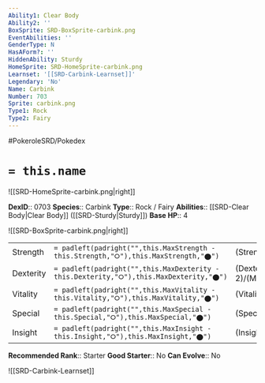 ```yaml
---
Ability1: Clear Body
Ability2: ''
BoxSprite: SRD-BoxSprite-carbink.png
EventAbilities: ''
GenderType: N
HasAForm?: ''
HiddenAbility: Sturdy
HomeSprite: SRD-HomeSprite-carbink.png
Learnset: '[[SRD-Carbink-Learnset]]'
Legendary: 'No'
Name: Carbink
Number: 703
Sprite: carbink.png
Type1: Rock
Type2: Fairy
---
```


#PokeroleSRD/Pokedex

# `= this.name`

![[SRD-HomeSprite-carbink.png|right]]

**DexID**:: 0703
**Species**:: Carbink
**Type**:: Rock / Fairy
**Abilities**:: [[SRD-Clear Body|Clear Body]] ([[SRD-Sturdy|Sturdy]])
**Base HP**:: 4

![[SRD-BoxSprite-carbink.png|right]]

|           |                                                                                        |                                          |
| --------- | -------------------------------------------------------------------------------------- | ---------------------------------------- |
| Strength  | `= padleft(padright("",this.MaxStrength - this.Strength,"⭘"),this.MaxStrength,"⬤")`    | (Strength::2)/(MaxStrength::4)   |
| Dexterity | `= padleft(padright("",this.MaxDexterity - this.Dexterity,"⭘"),this.MaxDexterity,"⬤")` | (Dexterity:: 2)/(MaxDexterity::4) |
| Vitality  | `= padleft(padright("",this.MaxVitality - this.Vitality,"⭘"),this.MaxVitality,"⬤")`    | (Vitality::3)/(MaxVitality::7)   |
| Special   | `= padleft(padright("",this.MaxSpecial - this.Special,"⭘"),this.MaxSpecial,"⬤")`       | (Special::2)/(MaxSpecial::4)     |
| Insight   | `= padleft(padright("",this.MaxInsight - this.Insight,"⭘"),this.MaxInsight,"⬤")`       | (Insight::3)/(MaxInsight::7)     |

**Recommended Rank**:: Starter
**Good Starter**:: No
**Can Evolve**:: No

![[SRD-Carbink-Learnset]]